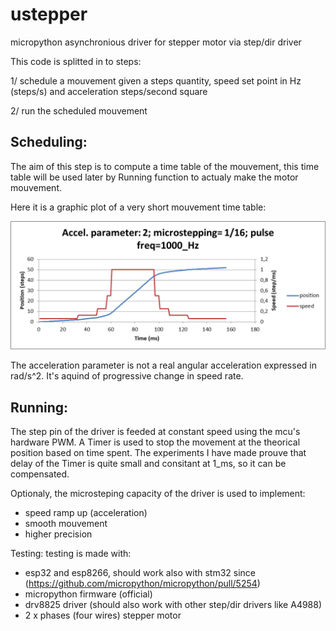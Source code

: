# ustepper
micropython asynchronious driver for stepper motor via step/dir driver

This code is splitted in to steps:

1/ schedule a mouvement given a steps quantity, speed set point in Hz (steps/s) and acceleration steps/second square

2/ run the scheduled mouvement

## Scheduling:

The aim of this step is to compute a time table of the mouvement, this time table will be used later by Running function to actualy make the motor mouvement.

Here it is a graphic plot of a very short mouvement time table:


![Mouvemet profile 01](MvtProfile_01.png)

The acceleration parameter is not a real angular acceleration expressed in rad/s^2.
It's aquind of progressive change in speed rate.

## Running:

  The step pin of the driver is feeded at constant speed using the mcu's hardware PWM.
A Timer is used to stop the movement at the theorical position based on time spent.
The experiments I have made prouve that delay of the Timer is quite small and consitant at 1_ms, so it can be compensated.

Optionaly, the microsteping capacity of the driver is used to implement:
- speed ramp up (acceleration)
- smooth mouvement
- higher precision


Testing:
testing is made with:
- esp32 and esp8266, should work also with stm32 since (https://github.com/micropython/micropython/pull/5254)
- micropython firmware (official)
- drv8825 driver (should also work with other step/dir drivers like A4988)
- 2 x phases (four wires) stepper motor


